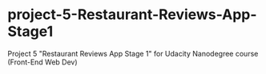 # project-5-Restaurant-Reviews-App-Stage1
Project 5 "Restaurant Reviews App Stage 1" for Udacity Nanodegree course (Front-End Web Dev)
